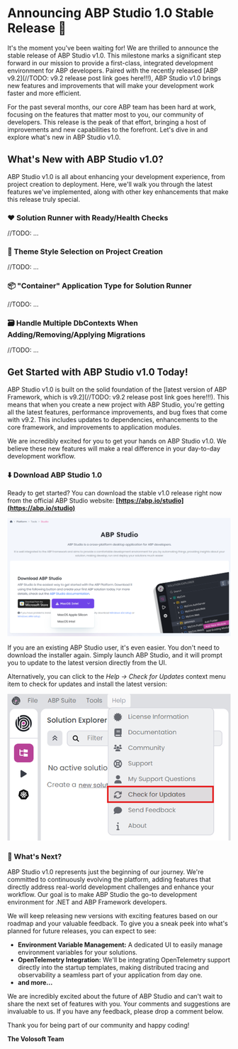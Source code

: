 # Announcing ABP Studio 1.0 Stable Release 🚀

It's the moment you've been waiting for! We are thrilled to announce the stable release of ABP Studio v1.0. This milestone marks a significant step forward in our mission to provide a first-class, integrated development environment for ABP developers. Paired with the recently released [ABP v9.2](//TODO: v9.2 release post link goes here!!!), ABP Studio v1.0 brings new features and improvements that will make your development work faster and more efficient.

For the past several months, our core ABP team has been hard at work, focusing on the features that matter most to you, our community of developers. This release is the peak of that effort, bringing a host of improvements and new capabilities to the forefront. Let's dive in and explore what's new in ABP Studio v1.0.

## What's New with ABP Studio v1.0?

ABP Studio v1.0 is all about enhancing your development experience, from project creation to deployment. Here, we'll walk you through the latest features we've implemented, along with other key enhancements that make this release truly special.

### ❤️ Solution Runner with Ready/Health Checks

//TODO: ...

### 🎨 Theme Style Selection on Project Creation

//TODO: ...

### 📦 "Container" Application Type for Solution Runner

//TODO: ...

### 🗃️ Handle Multiple DbContexts When Adding/Removing/Applying Migrations

//TODO: ...

## Get Started with ABP Studio v1.0 Today!

ABP Studio v1.0 is built on the solid foundation of the [latest version of ABP Framework, which is v9.2](//TODO: v9.2 release post link goes here!!!). This means that when you create a new project with ABP Studio, you're getting all the latest features, performance improvements, and bug fixes that come with v9.2. This includes updates to dependencies, enhancements to the core framework, and improvements to application modules. 

We are incredibly excited for you to get your hands on ABP Studio v1.0. We believe these new features will make a real difference in your day-to-day development workflow.

### ⬇️ Download ABP Studio 1.0

Ready to get started? You can download the stable v1.0 release right now from the official ABP Studio website: **[https://abp.io/studio](https://abp.io/studio)**

![ABP Studio 1.0 Download](abp-studio-download.png)

If you are an existing ABP Studio user, it's even easier. You don't need to download the installer again. Simply launch ABP Studio, and it will prompt you to update to the latest version directly from the UI.

Alternatively, you can click to the *Help -> Check for Updates* context menu item to check for updates and install the latest version:

![ABP Studio 1.0 Check for Updates](abp-studio-check-for-updates.png)

### 🔮 What's Next?

ABP Studio v1.0 represents just the beginning of our journey. We're committed to continuously evolving the platform, adding features that directly address real-world development challenges and enhance your workflow. Our goal is to make ABP Studio the go-to development environment for .NET and ABP Framework developers.

We will keep releasing new versions with exciting features based on our roadmap and your valuable feedback. To give you a sneak peek into what's planned for future releases, you can expect to see:

* **Environment Variable Management:** A dedicated UI to easily manage environment variables for your solutions.
* **OpenTelemetry Integration:** We'll be integrating OpenTelemetry support directly into the startup templates, making distributed tracing and observability a seamless part of your application from day one.
* **and more...**

We are incredibly excited about the future of ABP Studio and can't wait to share the next set of features with you. Your comments and suggestions are invaluable to us. If you have any feedback, please drop a comment below.

Thank you for being part of our community and happy coding!

**The Volosoft Team**
